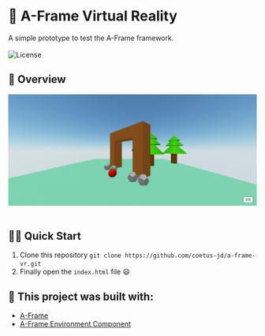 # 🧊 A-Frame Virtual Reality

<p align="left">
A simple prototype to test the A-Frame framework.
  <br><br>
  <!-- License -->
  <a>
    <img alt="License" src="https://img.shields.io/badge/License-GPL--3.0-green?style=for-the-badge&labelColor=1C1E26&color=61ffca">
  </a>
</p>

## :eyes: Overview
<p align="center">
  <img src="./docs/home.png" width="1000px" height="auto"/> <br/><br/>
</p>

## 🏄‍♂️ Quick Start
 1. Clone this repository `git clone https://github.com/coetus-jd/a-frame-vr.git`
 2. Finally open the `index.html` file 😃

## :bricks: This project was built with: 
- [A-Frame](https://aframe.io/)
- [A-Frame Environment Component](https://github.com/supermedium/aframe-environment-component)
